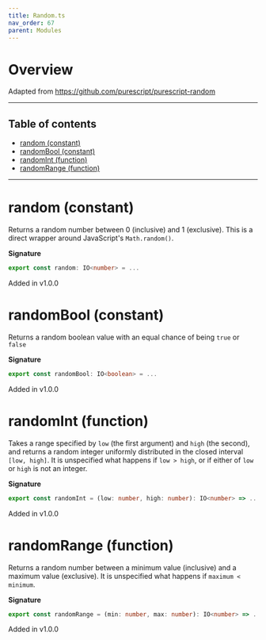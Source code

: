 ```yaml
---
title: Random.ts
nav_order: 67
parent: Modules
---
```


# Overview

Adapted from https://github.com/purescript/purescript-random

---

<h2 class="text-delta">Table of contents</h2>

- [random (constant)](#random-constant)
- [randomBool (constant)](#randombool-constant)
- [randomInt (function)](#randomint-function)
- [randomRange (function)](#randomrange-function)

---

# random (constant)

Returns a random number between 0 (inclusive) and 1 (exclusive). This is a direct wrapper around JavaScript's
`Math.random()`.

**Signature**

```ts
export const random: IO<number> = ...
```

Added in v1.0.0

# randomBool (constant)

Returns a random boolean value with an equal chance of being `true` or `false`

**Signature**

```ts
export const randomBool: IO<boolean> = ...
```

Added in v1.0.0

# randomInt (function)

Takes a range specified by `low` (the first argument) and `high` (the second), and returns a random integer uniformly
distributed in the closed interval `[low, high]`. It is unspecified what happens if `low > high`, or if either of
`low` or `high` is not an integer.

**Signature**

```ts
export const randomInt = (low: number, high: number): IO<number> => ...
```

Added in v1.0.0

# randomRange (function)

Returns a random number between a minimum value (inclusive) and a maximum value (exclusive). It is unspecified what
happens if `maximum < minimum`.

**Signature**

```ts
export const randomRange = (min: number, max: number): IO<number> => ...
```

Added in v1.0.0
